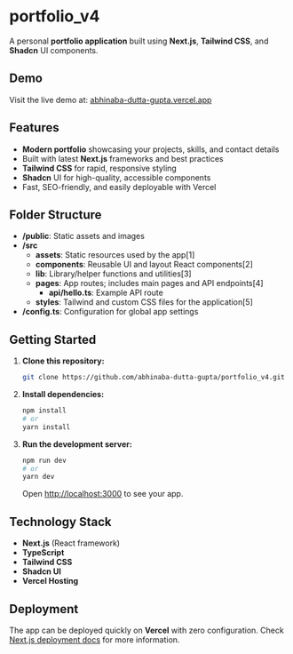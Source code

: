 # portfolio_v4

A personal **portfolio application** built using **Next.js**, **Tailwind CSS**, and **Shadcn** UI components.

## Demo

Visit the live demo at: [abhinaba-dutta-gupta.vercel.app](https://abhinaba-dutta-gupta.vercel.app/)

## Features

- **Modern portfolio** showcasing your projects, skills, and contact details
- Built with latest **Next.js** frameworks and best practices
- **Tailwind CSS** for rapid, responsive styling
- **Shadcn** UI for high-quality, accessible components
- Fast, SEO-friendly, and easily deployable with Vercel

## Folder Structure

- **/public**: Static assets and images
- **/src**
  - **assets**: Static resources used by the app[1]
  - **components**: Reusable UI and layout React components[2]
  - **lib**: Library/helper functions and utilities[3]
  - **pages**: App routes; includes main pages and API endpoints[4]
    - **api/hello.ts**: Example API route
  - **styles**: Tailwind and custom CSS files for the application[5]
- **/config.ts**: Configuration for global app settings

## Getting Started

1. **Clone this repository:**
   ```bash
   git clone https://github.com/abhinaba-dutta-gupta/portfolio_v4.git
   ```
2. **Install dependencies:**
   ```bash
   npm install
   # or
   yarn install
   ```
3. **Run the development server:**
   ```bash
   npm run dev
   # or
   yarn dev
   ```
   Open [http://localhost:3000](http://localhost:3000) to see your app.

## Technology Stack

- **Next.js** (React framework)
- **TypeScript**
- **Tailwind CSS**
- **Shadcn UI**
- **Vercel Hosting**

## Deployment

The app can be deployed quickly on **Vercel** with zero configuration. Check [Next.js deployment docs](https://nextjs.org/docs/deployment) for more information.

